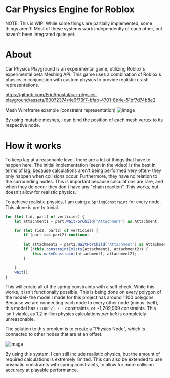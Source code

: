 # Car Physics Engine for Roblox
NOTE: This is WIP! While some things are partially implemented, some things aren't! Most of these systems work independently of each other, but haven't been integrated quite yet.

# About
Car Physics Playground is an experimental game, utilizing Roblox's experimental beta Meshing API. This game uses a combination of Roblox's physics in conjunction with custom physics to provide realistic crash representations.


https://github.com/EricApostal/car-physics-playground/assets/60072374/4e9f73f7-bfab-4701-8b4e-51bf7d74b8e2


Mesh Wireframe example (constraint representation)
![image](https://github.com/EricApostal/car-physics-playground/assets/60072374/0f70d7b9-bd9b-4f9b-9b29-bd4547eb940d)

By using mutable meshes, I can bind the position of each mesh vertex to its respective node. 

# How it works
To keep lag at a reasonable level, there are a lot of things that have to happen here. The initial implementation (seen in the video) is the best in terms of lag, because calculations aren't being performed very often- they only happen when collisions occur. Furthermore, they have no relation to the surrounding nodes. This is important because calculations are rare, and when they do occur they don't have any "chain reaction". This works, but doesn't allow for realistic physics.

To achieve realistic physics, I am using a `SpringConstraint` for every node. This alone is pretty trivial.

```ts
for (let [id, part] of verticies) {
    let attachment1 = part.WaitForChild("Attachment") as Attachment;

    for (let [id2, part2] of verticies) {
        if (part === part2) continue;

        let attachment2 = part2.WaitForChild("Attachment") as Attachment;
        if (!this.constraintExists(attachment1, attachment2)) {
            this.makeConstraint(attachment1, attachment2);
        }

    }
    wait();
}
```
This will create all of the spring constraints with a self check. While this works, it isn't functionally possible. This is being done on every polygon of the model- the model I made for this project has around 1,100 polygons. Because we are connecting each node to every other node (minus itself), this model has `(1100^2) - 1` constraints, or ~1,209,999 constraints. This isn't viable, as 1.2 million physics calculations *per tick* is completely unreasonable.

The solution to this problem is to create a "Physics Node", which is connected to other nodes that are at an offset. 

![image](https://github.com/EricApostal/car-physics-playground/assets/60072374/26a9c17e-445d-4b33-824e-ab3f72d178b9)

By using this system, I can still include realistic physics, but the amount of required calculations is extremely limited. This can also be extended to use prismatic constraints with spring constraints, to allow for more collision accuracy at playable performance.

